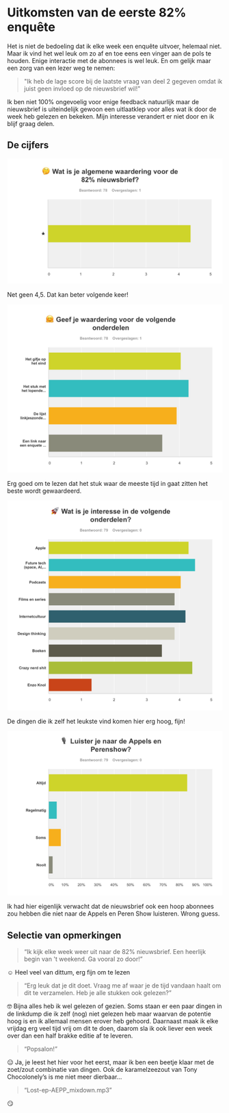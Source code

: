 # Uitkomsten van de eerste 82% enquête

Het is niet de bedoeling dat ik elke week een enquête uitvoer, helemaal niet. Maar ik vind het wel leuk om zo af en toe eens een vinger aan de pols te houden. Enige interactie met de abonnees is wel leuk. En om gelijk maar een zorg van een lezer weg te nemen:

> "Ik heb de lage score bij de laatste vraag van deel 2 gegeven omdat ik juist geen invloed op de nieuwsbrief wil!"

Ik ben niet 100% ongevoelig voor enige feedback natuurlijk maar de nieuwsbrief is uiteindelijk gewoon een uitlaatklep voor alles wat ik door de week heb gelezen en bekeken. Mijn interesse verandert er niet door en ik blijf graag delen.

## De cijfers

![Wat is je algemene waardering voor de 82% nieuwsbrief?](uitkomst-1.jpg)

Net geen 4,5. Dat kan beter volgende keer!

![Geef je waardering voor de volgende onderdelen](uitkomst-2.jpg)

Erg goed om te lezen dat het stuk waar de meeste tijd in gaat zitten het beste wordt gewaardeerd.

![Wat is je interesse in de volgende onderdelen?](uitkomst-3.jpg)

De dingen die ik zelf het leukste vind komen hier erg hoog, fijn!

![Luister je naar de Appels en Perenshow?](uitkomst-4.jpg)

Ik had hier eigenlijk verwacht dat de nieuwsbrief ook een hoop abonnees zou hebben die niet naar de Appels en Peren Show luisteren. Wrong guess.

## Selectie van opmerkingen

> “Ik kijk elke week weer uit naar de 82% nieuwsbrief. Een heerlijk begin van 't weekend. Ga vooral zo door!”

☺️ Heel veel van dittum, erg fijn om te lezen 

> “Erg leuk dat je dit doet. Vraag me af waar je de tijd vandaan haalt om dit te verzamelen. Heb je alle stukken ook gelezen?”

🤓 Bijna alles heb ik wel gelezen of gezien. Soms staan er een paar dingen in de linkdump die ik zelf (nog) niet gelezen heb maar waarvan de potentie hoog is en ik allemaal mensen erover heb gehoord. Daarnaast maak ik elke vrijdag erg veel tijd vrij om dit te doen, daarom sla ik ook liever een week over dan een half brakke editie af te leveren.

> “Popsalon!”

😑 Ja, je leest het hier voor het eerst, maar ik ben een beetje klaar met de zoet/zout combinatie van dingen. Ook de karamelzeezout van Tony Chocolonely’s is me niet meer dierbaar… 

> “Lost-ep-AEPP_mixdown.mp3”

😏
